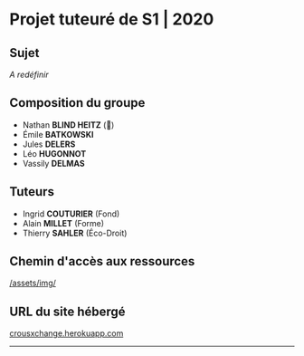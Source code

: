 # Projet tuteuré de S1 | 2020

## Sujet

*A redéfinir*

## Composition du groupe

*  Nathan **BLIND HEITZ** (👑)
*  Émile **BATKOWSKI**
*  Jules **DELERS**
*  Léo **HUGONNOT**
*  Vassily **DELMAS**

## Tuteurs

*  Ingrid **COUTURIER** (Fond)
*  Alain **MILLET** (Forme)
*  Thierry **SAHLER** (Éco-Droit)

## Chemin d'accès aux ressources

[/assets/img/](public/images)

## URL du site hébergé
[crousxchange.herokuapp.com](https://crousxchange.herokuapp.com/)

---